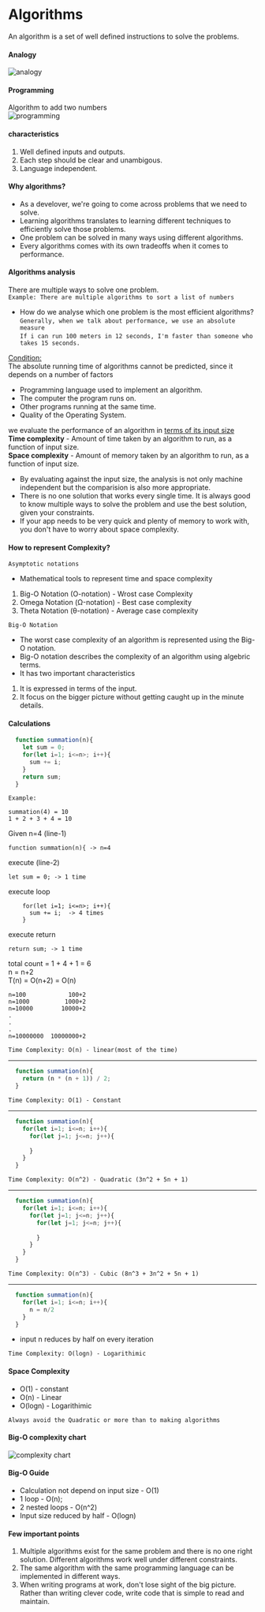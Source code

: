 # Algorithms

An algorithm is a set of well defined instructions to solve the problems.

#### Analogy
<img src="./assets/analogy.jpeg" alt="analogy">

#### Programming
Algorithm to add two numbers <br/>
<img src="./assets/programming.jpeg" alt="programming">

#### characteristics
1. Well defined inputs and outputs.
2. Each step should be clear and unambigous.
3. Language independent.

#### Why algorithms?
* As a develover, we're going to come across problems that we need to solve.
* Learning algorithms translates to learning different techniques to efficiently solve those problems.
* One problem can be solved in many ways using different algorithms.
* Every algorithms comes with its own tradeoffs when it comes to performance.

#### Algorithms analysis
There are multiple ways to solve one problem. <br>
  `Example: There are multiple algorithms to sort a list of numbers`
  * How do we analyse which one problem is the most efficient algorithms?
  `Generally, when we talk about performance, we use an absolute measure`<br>
  `If i can run 100 meters in 12 seconds, I'm faster than someone who takes 15 seconds.`<br>

<ins>Condition:</ins><br>
The absolute running time of algorithms cannot be predicted, since it depends on a number of factors
* Programming language used to implement an algorithm.
* The computer the program runs on.
* Other programs running at the same time.
* Quality of the Operating System.

we evaluate the performance of an algorithm in <ins>terms of its input size</ins><br>
**Time complexity** - Amount of time taken by an algorithm to run, as a function of input size.<br>
**Space complexity** - Amount of memory taken by an algorithm to run, as a function of input size.

- By evaluating against the input size, the analysis is not only machine independent but the comparision is also more appropriate.
- There is no one solution that works every single time. It is always good to know multiple ways to solve the problem and use the best solution, given your constraints.
- If your app needs to be very quick and plenty of memory to work with, you don't have to worry about space complexity.

#### How to represent Complexity?
`Asymptotic notations`<br>
* Mathematical tools to represent time and space complexity
1. Big-O Notation (O-notation) - Wrost case Complexity
2. Omega Notation (Ω-notation) - Best case complexity
3. Theta Notation (θ-notation) - Average case complexity

`Big-O Notation`<br>
- The worst case complexity of an algorithm is represented using the Big-O notation.
- Big-O notation describes the complexity of an algorithm using algebric terms.
- It has two important characteristics
1. It is expressed in terms of the input.
2. It focus on the bigger picture without getting caught up in the minute details.

#### Calculations
```javascript
  function summation(n){
    let sum = 0;
    for(let i=1; i<=n>; i++){
      sum += i;
    }
    return sum;
  }
```
`Example:`
```
summation(4) = 10
1 + 2 + 3 + 4 = 10
```
Given n=4 (line-1)
```
function summation(n){ -> n=4
```
execute (line-2)
```
let sum = 0; -> 1 time
```
execute loop
```
    for(let i=1; i<=n>; i++){
      sum += i;  -> 4 times
    }
```
execute return
```
return sum; -> 1 time
```
total count = 1 + 4 + 1 = 6<br>
n = n+2<br>
T(n) = O(n+2) = O(n)

```
n=100            100+2
n=1000          1000+2
n=10000        10000+2
.
.
.
n=10000000  10000000+2
```
`Time Complexity: O(n) - linear(most of the time)`
<hr>

```javascript
  function summation(n){
    return (n * (n + 1)) / 2;
  }
```
`Time Complexity: O(1) - Constant`

<hr>

```javascript
  function summation(n){
    for(let i=1; i<=n; i++){
      for(let j=1; j<=n; j++){
      
      }
    }
  }
```
`Time Complexity: O(n^2) - Quadratic (3n^2 + 5n + 1)`

<hr>

```javascript
  function summation(n){
    for(let i=1; i<=n; i++){
      for(let j=1; j<=n; j++){
        for(let j=1; j<=n; j++){
      
        }
      }
    }
  }
```
`Time Complexity: O(n^3) - Cubic (8n^3 + 3n^2 + 5n + 1)`

<hr>

```javascript
  function summation(n){
    for(let i=1; i<=n; i++){
      n = n/2
    }
  }
```
* input n reduces by half on every iteration

`Time Complexity: O(logn) - Logarithimic`

#### Space Complexity
* O(1) - constant
* O(n) - Linear
* O(logn) - Logarithimic

`Always avoid the Quadratic or more than to making algorithms`

#### Big-O complexity chart
<img src="./assets/complexity-chart.png" alt="complexity chart">

#### Big-O Guide
- Calculation not depend on input size - O(1)
- 1 loop - O(n);
- 2 nested loops - O(n^2)
- Input size reduced by half - O(logn)

#### Few important points
1. Multiple algorithms exist for the same problem and there is no one right solution. Different algorithms work well under different constraints.
2. The same algorithm with the same programming language can be implemented in different ways.
3. When writing programs at work, don't lose sight of the big picture. Rather than writing clever code, write code that is simple to read and maintain.